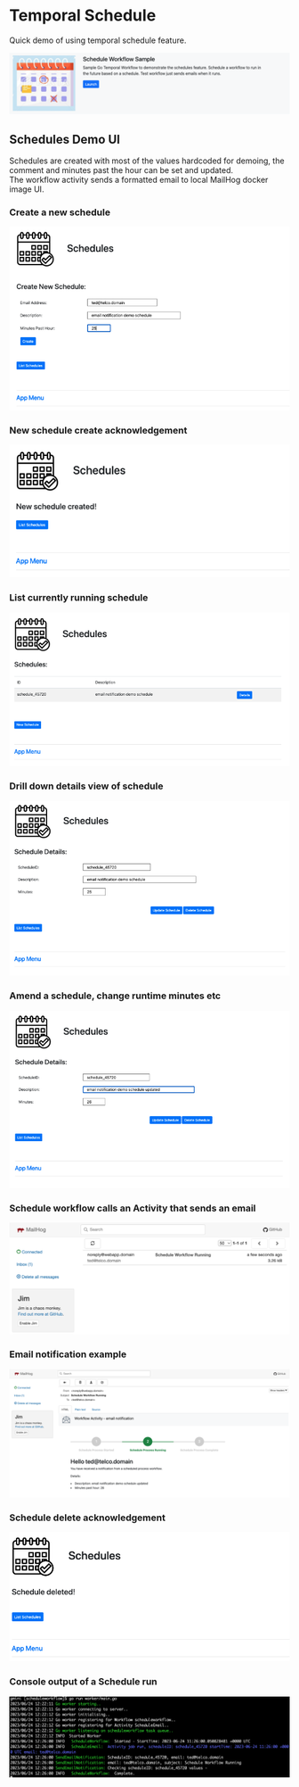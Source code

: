 # Temporal Schedule
Quick demo of using temporal schedule feature.  

![schedule-home-banner](../assets/schedule-home-banner.png)  
  
## Schedules Demo UI  
Schedules are created with most of the values hardcoded for demoing, the comment and minutes past the hour can be set and updated.  
The workflow activity sends a formatted email to local MailHog docker image UI.

### Create a new schedule
![schedule-new](../assets/schedule-new.png)  

### New schedule create acknowledgement
![schedule-created](../assets/schedule-created.png)  

### List currently running schedule
![schedule-list](../assets/schedule-list.png)  

### Drill down details view of schedule
![schedule-details](../assets/schedule-details.png)  

### Amend a schedule, change runtime minutes etc
![schedule-amend](../assets/schedule-amend.png)  

### Schedule workflow calls an Activity that sends an email
![schedule-notification1](../assets/schedule-notification.png)  

### Email notification example
![schedule-notification2](../assets/schedule-notification2.png)  

### Schedule delete acknowledgement
![schedule-deleted](../assets/schedule-deleted.png)  

### Console output of a Schedule run
![schedule-worker](../assets/schedule-worker-console.png)  

  
